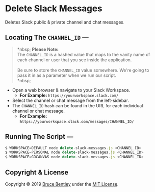 # Delete Slack Messages

Deletes Slack public & private channel and chat messages.

## Locating The `CHANNEL_ID` —

> *nbsp;
> **Please Note:**  
> The `CHANNEL_ID` is a hashed value that maps to the vanity name of each channel or user that you see inside the application.  
> &nbsp;  
> Be sure to store the `CHANNEL_ID` value somewhere. We're going to pass it in as a parameter when we run our script.  
> *nbsp;

-   Open a web browser & navigate to your Slack Workspace.
    -   **For Example:** `https://yourworkspace.slack.com/`
-   Select the channel or chat message from the left-sidebar.
-   The `CHANNEL_ID` hash can be found in the URL for each individual channel or chat message.
    -   **For Example:** `https://yourworkspace.slack.com/messages/CHANNEL_ID/`

## Running The Script —

```js
$ WORKSPACE=DEFAULT node delete-slack-messages.js <CHANNEL_ID>
$ WORKSPACE=PERSONAL node delete-slack-messages.js <CHANNEL_ID>
$ WORKSPACE=GOCANVAS node delete-slack-messages.js <CHANNEL_ID>
```

## Copyright & License

Copyright &copy; 2019 [Bruce Bentley](https://brucebentley/.io) under the [MIT License](https://github.com/brucebentley/slack-utilities/blob/master/LICENSE).
